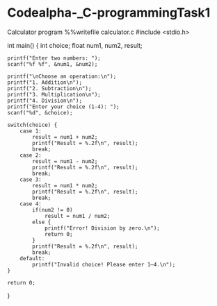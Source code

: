# Codealpha-_C-programmingTask1
Calculator program 
%%writefile calculator.c
#include <stdio.h>

int main() {
    int choice;
    float num1, num2, result;

    printf("Enter two numbers: ");
    scanf("%f %f", &num1, &num2);

    printf("\nChoose an operation:\n");
    printf("1. Addition\n");
    printf("2. Subtraction\n");
    printf("3. Multiplication\n");
    printf("4. Division\n");
    printf("Enter your choice (1-4): ");
    scanf("%d", &choice);

    switch(choice) {
        case 1:
            result = num1 + num2;
            printf("Result = %.2f\n", result);
            break;
        case 2:
            result = num1 - num2;
            printf("Result = %.2f\n", result);
            break;
        case 3:
            result = num1 * num2;
            printf("Result = %.2f\n", result);
            break;
        case 4:
            if(num2 != 0)
                result = num1 / num2;
            else {
                printf("Error! Division by zero.\n");
                return 0;
            }
            printf("Result = %.2f\n", result);
            break;
        default:
            printf("Invalid choice! Please enter 1–4.\n");
    }

    return 0;
}
